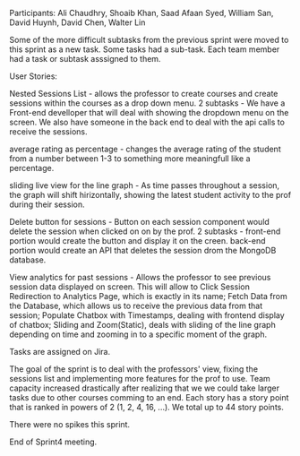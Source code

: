 Participants: Ali Chaudhry, Shoaib Khan, Saad Afaan Syed, William San, David Huynh, David Chen, Walter Lin

Some of the more difficult subtasks from the previous sprint were moved to this sprint as a new task. Some tasks had a sub-task. Each team member had a task or subtask asssigned to them. 

User Stories: 

Nested Sessions List - allows the professor to create courses and create sessions within the courses as a drop down menu. 2 subtasks - We have a Front-end develloper that will deal with showing the dropdown menu on the screen. We also have someone in the back end to deal with the api calls to receive the sessions. 

average rating as percentage - changes the average rating of the student from a number between 1-3 to something more meaningfull like a percentage. 

sliding live view for the line graph - As time passes throughout a session, the graph will shift hirizontally, showing the latest student activity to the prof during their session. 

Delete button for sessions - Button on each session component would delete the session when clicked on on by the prof. 2 subtasks - front-end portion would create the button and display it on the creen. back-end portion would create an API that deletes the session drom the MongoDB database. 

View analytics for past sessions - Allows the professor to see previous session data displayed on screen. This will allow to Click Session Redirection to Analytics Page, which is exactly in its name; Fetch Data from the Database, which allows us to receive the previous data from that session; Populate Chatbox with Timestamps, dealing with frontend display of chatbox; Sliding and Zoom(Static), deals with sliding of the line graph depending on time and zooming in to a specific moment of the graph. 

Tasks are assigned on Jira.

The goal of the sprint is to deal with the professors' view, fixing the sessions list and implementing more features for the prof to use. Team capacity increased drastically after realizing that we we could take larger tasks due to other courses comming to an end. Each story has a story point that is ranked in powers of 2 (1, 2, 4, 16, ...). We total up to 44 story points.

There were no spikes this sprint.

End of Sprint4 meeting.
